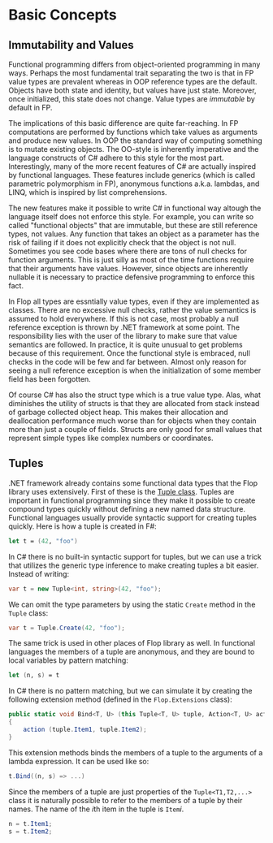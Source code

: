 Basic Concepts
==============

Immutability and Values
-----------------------

Functional programming differs from object-oriented programming in many ways. Perhaps the most fundamental trait separating the two is that in FP value types are prevalent whereas in OOP reference types are the default. Objects have both state and identity, but values have just state. Moreover, once initialized, this state does not change. Value types are *immutable* by default in FP.

The implications of this basic difference are quite far-reaching. In FP computations are performed by functions which take values as arguments and produce new values. In OOP the standard way of computing something is to mutate existing objects. The OO-style is inherently imperative and the language constructs of C# adhere to this style for the most part. Interestingly, many of the more recent features of C# are actually inspired by functional languages. These features include generics (which is called parametric polymorphism in FP), anonymous functions a.k.a. lambdas, and LINQ, which is inspired by list comprehensions.

The new features make it possible to write C# in functional way altough the language itself does not enforce this style. For example, you can write so called "functional objects" that are immutable, but these are still reference types, not values. Any function that takes an object as a parameter has the risk of failing if it does not explicitly check that the object is not null. Sometimes you see code bases where there are tons of null checks for function arguments. This is just silly as most of the time functions require that their arguments have values. However, since objects are inherently nullable it is necessary to practice defensive programming to enforce this fact.

In Flop all types are essntially value types, even if they are implemented as classes. There are no excessive null checks, rather the value semantics is assumed to hold everywhere. If this is not case, most probably a null reference exception is thrown by .NET framework at some point. The responsibility lies with the user of the library to make sure that value semantics are followed. In practice, it is quite unusual to get problems because of this requirement. Once the functional style is embraced, null checks in the code will be few and far between. Almost only reason for seeing a null reference exception is when the initialization of some member field has been forgotten.

Of course C# has also the struct type which is a true value type. Alas, what diminishes the utility of structs is that they are allocated from stack instead of garbage collected object heap. This makes their allocation and deallocation performance much worse than for objects when they contain more than just a couple of fields. Structs are only good for small values that represent simple types like complex numbers or coordinates.


Tuples
------

.NET framework already contains some functional data types that the Flop library uses extensively. First of these is the [Tuple class](http://msdn.microsoft.com/en-us/library/system.tuple(v=vs.110).aspx). Tuples are important in functional programming since they make it possible to create compound types quickly without defining a new named data structure. Functional languages usually provide syntactic support for creating tuples quickly. Here is how a tuple is created in F#:

```Fsharp
let t = (42, "foo")
```

In C# there is no built-in syntactic support for tuples, but we can use a trick that utilizes the generic type inference to make creating tuples a bit easier. Instead of writing:

```Cs
var t = new Tuple<int, string>(42, "foo");
```

We can omit the type parameters by using the static `Create` method in the `Tuple` class:

```Cs
var t = Tuple.Create(42, "foo");
```

The same trick is used in other places of Flop library as well. In functional languages the members of a tuple are anonymous, and they are bound to local variables by pattern matching:


```Fsharp
let (n, s) = t
```

In C# there is no pattern matching, but we can simulate it by creating the following extension method (defined in the `Flop.Extensions` class):

```Cs
public static void Bind<T, U> (this Tuple<T, U> tuple, Action<T, U> action)
{
	action (tuple.Item1, tuple.Item2);
}
```

This extension methods binds the members of a tuple to the arguments of a lambda expression. It can be used like so:

```Cs
t.Bind((n, s) => ...)
```

Since the members of a tuple are just properties of the `Tuple<T1,T2,...>`  class it is naturally possible to refer to the members of a tuple by their names. The name of the *i*th item in the tuple is `Item`*i*.

```Cs
n = t.Item1;
s = t.Item2;
```

